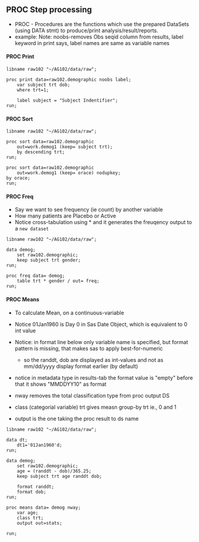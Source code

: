 ## PROC Step processing

* PROC - Procedures are the functions which use the prepared DataSets (using DATA stmt) to produce/print analysis/result/reports.
* example: Note: noobs-removes Obs seqid column from results, label keyword in print says, label names are same as variable names

#### PROC Print
```sas
libname raw102 "~/AG102/data/raw";

proc print data=raw102.demographic noobs label;    
    var subject trt dob;
    where trt=1;
    
    label subject = "Subject Indentifier";
run;
```

#### PROC Sort
```sas
libname raw102 "~/AG102/data/raw";

proc sort data=raw102.demographic 
    out=work.demog1 (keep= subject trt);    
    by descending trt;
run;

proc sort data=raw102.demographic 
    out=work.demog1 (keep= orace) nodupkey;    
by orace;
run;
```

#### PROC Freq
* Say we want to see frequency (ie count) by another variable
* How many patients are Placebo or Active
* Notice cross-tabulation using * and it generates the freuqency output to a `new dataset `

```sas
libname raw102 "~/AG102/data/raw";

data demog;
    set raw102.demographic;
    keep subject trt gender;
run;

proc freq data= demog;
    table trt * gender / out= freq;
run;
```
#### PROC Means
* To calculate Mean, on a continuous-variable
* Notice 01Jan1960 is Day 0 in Sas Date Object, which is equivalent to 0 int value
* Notice: in format line below only variable name is specified, but format pattern is missing, that makes sas to apply best-for-numeric
    * so the randdt, dob are displayed as int-values and not as mm/dd/yyyy display format earlier (by default)
* notice in metadata type in results-tab the format value is "empty" before that it shows "MMDDYY10" as format

* nway removes the total classification type from proc output DS
* class (categorial variable) trt gives measn group-by trt ie., 0 and 1
* output is the one taking the proc result to ds name

```sas
libname raw102 "~/AG102/data/raw";

data dt;
    dt1='01Jan1960'd;   
run;

data demog;
    set raw102.demographic;
    age = (randdt - dob)/365.25;
    keep subject trt age randdt dob;
    
    format randdt;
    format dob;
run;

proc means data= demog nway;
    var age;
    class trt;
    output out=stats;
    
run;
```
